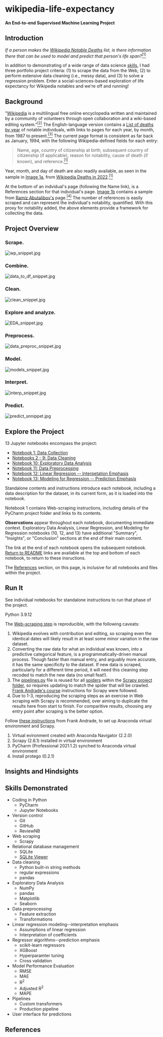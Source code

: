 # wikipedia-life-expectancy
#### An End-to-end Supervised Machine Learning Project




## Introduction
*If a person makes the [Wikipedia Notable Deaths](https://en.wikipedia.org/wiki/Deaths_in_2022) list, is there information there that can be used to model and predict that person's life span?*[<sup>[1]</sup>](#ref1)

In addition to demonstrating of a wide range of data science [skills](#skills), I had three portfolio project criteria: (1) to scrape the data from the Web, (2) to perform extensive data cleaning (i.e., messy data), and (3) to solve a regression problem.  Enter a social-sciences-based exploration of life expectancy for Wikipedia notables and we're off and running!


## Background
"[Wikipedia](https://en.wikipedia.org/wiki/Wikipedia) is a multilingual free online encyclopedia written and maintained by a community of volunteers through open collaboration and a wiki-based editing system."[<sup>[2]</sup>](#ref2)  The English-language version contains a [List of deaths by year](https://en.wikipedia.org/wiki/Lists_of_deaths_by_year) of notable individuals, with links to pages for each year, by month, from 1987 to present.[<sup>[3]</sup>](#ref3)  The current page format is consistent as far back as January, 1994, with the following Wikipedia-defined fields for each entry:
> Name, age, country of citizenship at birth, subsequent country of citizenship (if applicable), reason for notability, cause of death (if known), and reference.[<sup>[1]</sup>](#ref1)  
> 
Year, month, and day of death are also readily available, as seen in the sample in [Image 1a](#img1a), from [Wikipedia Deaths in 2022](https://en.wikipedia.org/wiki/Deaths_in_2022).[<sup>[1]</sup>](#ref1)


At the bottom of an indvidual's page (following the Name link), is a References section for that individual's page.  [Image 1b](#img1b) contains a sample from [Ramiz Abutalibov's](https://en.wikipedia.org/wiki/Ramiz_Abutalibov) page.[<sup>[4]</sup>](#ref4)
The number of references is easily scraped and can represent the individual's notability, quantified.  With this proxy for notability added, the above elements provide a framework for collecting the data.

## Project Overview
### Scrape.
<a id=img1a a></a>
<a id=img1b a></a>
![wp_snippet.jpg](wp_snippet.jpg)
### Combine.
![data_to_df_snippet.jpg](data_to_df_snippet.jpg)
### Clean.
![clean_snippet.jpg](clean_snippet.jpg)
### Explore and analyze.
![EDA_snippet.jpg](EDA_snippet.jpg)
### Preprocess.
![data_preproc_snippet.jpg](data_preproc_snippet.jpg)
### Model.  
![models_snippet.jpg](models_snippet.jpg)
### Interpret.
![interp_snippet.jpg](interp_snippet.jpg)
### Predict.
![predict_snnippet.jpg](predict_snippet.jpg)
  
  
<a id=#read a></a>
## Explore the Project
13 Jupyter notebooks encompass the project:
- [Notebook 1: Data Collection](https://github.com/teresahanak/wikipedia-life-expectancy/blob/main/wp_life_expect_data_collect_thanak_2022_06_10.ipynb)
- [Notebooks 2 - 9: Data Cleaning](https://github.com/teresahanak/wikipedia-life-expectancy/blob/main/wp_life_expect_data_clean1_thanak_2022_06_13.ipynb)
- [Notebook 10: Exploratory Data Analysis](https://github.com/teresahanak/wikipedia-life-expectancy/blob/main/wp_life_expect_EDA_thanak_2022_09_30.ipynb)
- [Notebook 11: Data Preprocessing](https://github.com/teresahanak/wikipedia-life-expectancy/blob/main/wp_life_expect_data_preproc_thanak_2022_10_06.ipynb)
- [Notebook 12: Linear Regression -- Interpetation Emphasis](https://github.com/teresahanak/wikipedia-life-expectancy/blob/main/wp_life_expect_olsmodel_thanak_2022_10_9.ipynb)
- [Notebook 13: Modeling for Regression -- Prediction Emphasis](http://localhost:8888/notebooks/anaconda3/envs/wikipedia-life-expectancy/wp_life_expect_models_thanak_2022_10_14.ipynb)  

Standalone contents and instructions introduce each notebook, including a data description for the dataset, in its current form, as it is loaded into the notebook. 

Notebook 1 contains Web-scraping instructions, including details of the PyCharm project folder and links to its contents.  

**Observations** appear throughout each notebook, documenting immediate context.  Exploratory Data Analysis, Linear Regression, and Modeling for Regression notebooks (10, 12, and 13) have additional "Summary", "Insights", or "Conclusion" sections at the end of their main content.

The link at the end of each notebook opens the subsequent notebook.  [Return to README](https://github.com/teresahanak/wikipedia-life-expectancy#read-the-project) links are available at the top and bottom of each notebook, to return to these insructions.  

The [References](https://github.com/teresahanak/wikipedia-life-expectancy/blob/main/README.md#references) section, on this page, is inclusive for all notebooks and files within the project.

## Run It
See individual notebooks for standalone instructions to run that phase of the project.



Python 3.9.12



The [Web-scraping step](https://github.com/teresahanak/wikipedia-life-expectancy/blob/main/wp_life_expect_data_collect_thanak_2022_06_10.ipynb) is reproducible, with the following caveats:
1. Wikipedia evolves with contribution and editing, so scraping even the identical dates will likely result in at least some minor variation in the raw dataset.
2. Converting the raw data for what an individual was known, into a predictive categorical feature, is a programmatically-driven manual process.  Though faster than manual entry, and arguably more accurate, it has the same specificity to the dataset.  If new data is scraped, particularly for a different time period, it will need this cleaning step recoded to match the new data (no small feat!).
3. The [pipelines.py](https://github.com/teresahanak/wikipedia-life-expectancy/blob/main/wikipedia_life_expectancy/pipelines.py) file is reused for all [spiders](https://github.com/teresahanak/wikipedia-life-expectancy/tree/main/wikipedia_life_expectancy/spiders) within the [Scrapy project folder](https://github.com/teresahanak/wikipedia-life-expectancy/tree/main/wikipedia_life_expectancy), so requires updating to match the spider that will be crawled.  [Frank Andrade's course](https://www.udemy.com/share/1050RC3@hQ2ccLlpcvivy0WcwxoyY-pTDZW1ATRujXa3_csxIPkk6f4MV3Ogh20gLzy_BSAf/) instructions for Scrapy were followed.
4. Due to 1-3, reproducing the scraping steps as an exercise in Web scraping with Scrapy is recommended, over aiming to duplicate the results here from start to finish.  For comparitive results, choosing any entry point after scraping is the better option.

Follow [these instructions](https://www.youtube.com/watch?v=ooNngLWhTC4) from Frank Andrade, to set up Anaconda virtual environment and Scrapy.
1. Virtual evironment created with Anaconda Navigator (2.2.0)
2. Scrapy (2.6.1) installed in virtual environment
3. PyCharm (Professional 2021.1.2) synched to Anaconda virtual environment
4. Install protego (0.2.1)



## Insights and Hindsights

<a id=skills a></a>
## Skills Demonstrated
- Coding in Python
    - PyCharm
    - Jupyter Notebooks
- Version control
    - Git
    - GitHub
    - ReviewNB
- Web scraping
    - Scrapy
- Relational database management
    - SQLite
    - [SQLite Viewer](https://inloop.github.io/sqlite-viewer/)
- Data cleaning
    - Python built-in string methods
    - regular expressions
    - pandas
- Exploratory Data Analysis
    - NumPy
    - pandas
    - Matplotlib
    - Seaborn
- Data preprocessing
    - Feature extraction
    - Transformations
- Linear regression modeling--interpretation emphasis
    - Assumptions of linear regression
    - Interpretation of coefficients
- Regressor algorithms--prediction emphasis
    - scikit-learn regressors
    - XGBoost
    - Hyperparamter tuning
    - Cross validation
- Model Performance Evaluation
    - RMSE
    - MAE
    - R<sup>2</sup>
    - Adjusted R<sup>2</sup>
    - MAPE
- Pipelines
    - Custom transformers
    - Production pipeline
- User interface for predictions




## References
